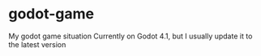 # godot-game
My godot game situation
Currently on Godot 4.1, but I usually update it to the latest version
